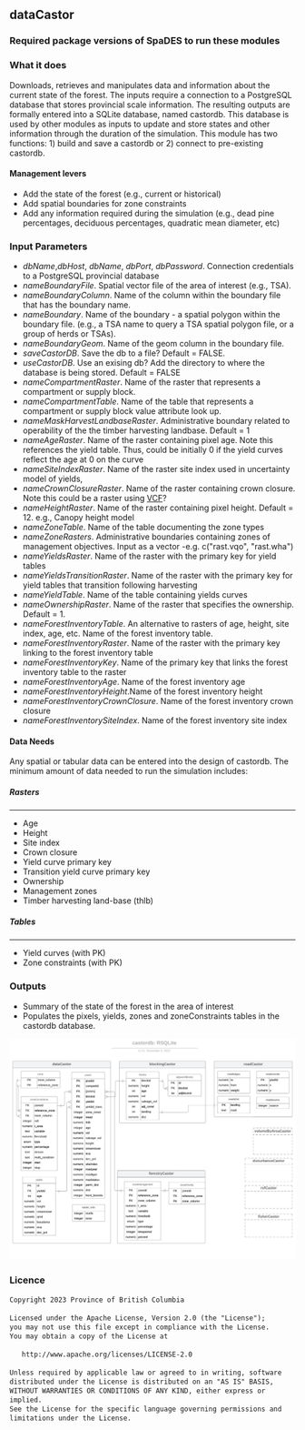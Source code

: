 ## dataCastor

### Required package versions of SpaDES to run these modules



### What it does

Downloads, retrieves and manipulates data and information about the current state of the forest. The inputs require a connection to a PostgreSQL database that stores provincial scale information. The resulting outputs are formally entered into a SQLite database, named castordb. This database is used by other modules as inputs to update and store states and other information through the duration of the simulation. This module has two functions: 1) build and save a castordb or 2) connect to pre-existing castordb. 

#### Management levers

* Add the state of the forest (e.g., current or historical)
* Add spatial boundaries for zone constraints
* Add any information required during the simulation (e.g., dead pine percentages, deciduous percentages, quadratic mean diameter, etc)

### Input Parameters

* *dbName*,*dbHost*, *dbName*, *dbPort*, *dbPassword*. Connection credentials to a PostgreSQL provincial database
* *nameBoundaryFile*.  Spatial vector file of the area of interest (e.g., TSA).
* *nameBoundaryColumn*. Name of the column within the boundary file that has the boundary name. 
* *nameBoundary*. Name of the boundary - a spatial polygon within the boundary file. (e.g., a TSA name to query a TSA spatial polygon file, or a group of herds or TSAs).
* *nameBoundaryGeom*. Name of the geom column in the boundary file.
* *saveCastorDB*. Save the db to a file? Default = FALSE.
* *useCastorDB*. Use an exising db? Add the directory to where the database is being stored. Default = FALSE
* *nameCompartmentRaster*. Name of the raster that represents a compartment or supply block. 
* *nameCompartmentTable*. Name of the table that represents a compartment or supply block value attribute look up.
* *nameMaskHarvestLandbaseRaster*. Administrative boundary related to operability of the the timber harvesting landbase. Default = 1
* *nameAgeRaster*. Name of the raster containing pixel age. Note this references the yield table. Thus, could be initially 0 if the yield curves reflect the age at 0 on the curve
* *nameSiteIndexRaster*. Name of the raster site index used in uncertainty model of yields,
* *nameCrownClosureRaster*. Name of the raster containing crown closure. Note this could be a raster using [VCF](http://glcf.umd.edu/data/vcf/)?
* *nameHeightRaster*. Name of the raster containing pixel height. Default = 12. e.g., Canopy height model
* *nameZoneTable*. Name of the table documenting the zone types
* *nameZoneRasters*. Administrative boundaries containing zones of management objectives. Input as a vector -e.g. c("rast.vqo", "rast.wha")
* *nameYieldsRaster*. Name of the raster with the primary key for yield tables
* *nameYieldsTransitionRaster*. Name of the raster with the primary key for yield tables that transition following harvesting
* *nameYieldTable*. Name of the table containing yields curves
* *nameOwnershipRaster*. Name of the raster that specifies the ownership. Default = 1.
* *nameForestInventoryTable*. An alternative to rasters of age, height, site index, age, etc. Name of the forest inventory table.
* *nameForestInventoryRaster*. Name of the raster with the primary key linking to the forest inventory table
* *nameForestInventoryKey*. Name of the primary key that links the forest inventory table to the raster
* *nameForestInventoryAge*. Name of the forest inventory age
* *nameForestInventoryHeight*.Name of the forest inventory height
* *nameForestInventoryCrownClosure*. Name of the forest inventory crown closure
* *nameForestInventorySiteIndex*. Name of the forest inventory site index
    
#### Data Needs

Any spatial or tabular data can be entered into the design of castordb. The minimum amount of data needed to run the simulation includes:

##### Rasters
----
* Age
* Height
* Site index
* Crown closure
* Yield curve primary key 
* Transition yield curve primary key
* Ownership
* Management zones
* Timber harvesting land-base (thlb)

##### Tables
---
* Yield curves (with PK)
* Zone constraints (with PK)


### Outputs

* Summary of the state of the forest in the area of interest
* Populates the pixels, yields, zones and zoneConstraints tables in the castordb database.

![](data/castordb_v1.3.jpeg)<!-- -->


### Licence

    Copyright 2023 Province of British Columbia

    Licensed under the Apache License, Version 2.0 (the "License");
    you may not use this file except in compliance with the License.
    You may obtain a copy of the License at

       http://www.apache.org/licenses/LICENSE-2.0

    Unless required by applicable law or agreed to in writing, software
    distributed under the License is distributed on an "AS IS" BASIS,
    WITHOUT WARRANTIES OR CONDITIONS OF ANY KIND, either express or implied.
    See the License for the specific language governing permissions and
    limitations under the License.